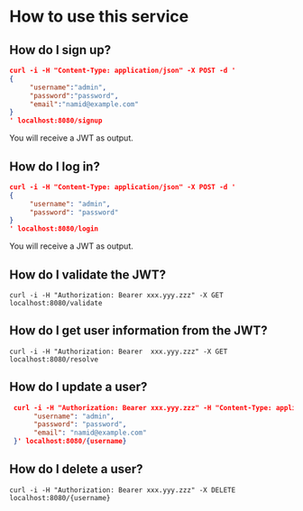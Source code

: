 # How to use this service

## How do I sign up?

  ```json
  curl -i -H "Content-Type: application/json" -X POST -d '
  {
       "username":"admin",
       "password":"password",
       "email":"namid@example.com"
  } 
  ' localhost:8080/signup
  ```

You will receive a JWT as output.

## How do I log in?

  ```json
  curl -i -H "Content-Type: application/json" -X POST -d '
  {
       "username": "admin",
       "password": "password"
  }
  ' localhost:8080/login
  ```
  
You will receive a JWT as output.

## How do I validate the JWT?

    curl -i -H "Authorization: Bearer xxx.yyy.zzz" -X GET localhost:8080/validate

## How do I get user information from the JWT?

    curl -i -H "Authorization: Bearer  xxx.yyy.zzz" -X GET localhost:8080/resolve

## How do I update a user?

 ```json
  curl -i -H "Authorization: Bearer xxx.yyy.zzz" -H "Content-Type: application/json" -X PUT -d '{
       "username": "admin",
       "password": "password",
       "email": "namid@example.com"
  }' localhost:8080/{username}
  ```
  
## How do I delete a user?

    curl -i -H "Authorization: Bearer xxx.yyy.zzz" -X DELETE localhost:8080/{username}
